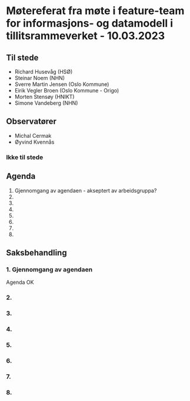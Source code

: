 # Møtereferat fra møte i feature-team for informasjons- og datamodell i tillitsrammeverket - 10.03.2023

## Til stede
- Richard Husevåg (HSØ)
- Steinar Noem (NHN)
- Sverre Martin Jensen (Oslo Kommune)
- Eirik Vegler Broen (Oslo Kommune - Origo)
- Morten Stensøy (HNIKT)
- Simone Vandeberg (NHN)

## Observatører
- Michal Cermak
- Øyvind Kvennås

### Ikke til stede


## Agenda
1. Gjennomgang av agendaen - akseptert av arbeidsgruppa?
2. 
3. 
4. 
5. 
6. 
7. 
8. 

## Saksbehandling

### 1. Gjennomgang av agendaen
Agenda OK

### 2. 

### 3. 

### 4. 

### 5. 

### 6. 

### 7. 

### 8. 


